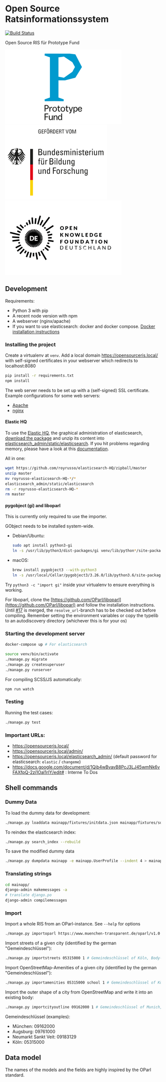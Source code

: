 # Open Source Ratsinformationssystem

[![Build Status](https://travis-ci.org/CatoTH/opensourceris.svg)](https://travis-ci.org/CatoTH/opensourceris)

Open Source RIS für Prototype Fund

![Logo of the Prototype Fund](etc/prototype-fund-logo.svg) ![Gefördert von Bundesministetrium für Bilduung und Forschung](etc/bmbf-logo.svg) ![Logo of the Open Knowledge Foundation Germany](etc/okfde-logo.svg)

## Development

Requirements: 
 - Python 3 with pip
 - A recent node version with npm
 - A webserver (nginx/apache)
 - If you want to use elasticsearch: docker and docker compose.
 [Docker installation instructions](https://docs.docker.com/engine/installation/)

### Installing the project

Create a virtualenv at `venv`. Add a local domain https://opensourceris.local/ with self-signed certificates in your
webserver which redirects to localhost:8080

```bash
pip install -r requirements.txt
npm install
```

The web server needs to be set up with a (self-signed) SSL certificate. Example configurations for some web servers:
 - [Apache](etc/apache.conf)
 - [nginx](etc/nginx.conf)


#### Elastic HQ

To use the [Elastic HQ](http://www.elastichq.org/), the graphical administration of elasticsearch, [download the
package](https://github.com/royrusso/elasticsearch-HQ/zipball/master) and unzip its content into
[elasticsearch_admin/static/elasticsearch](elasticsearch_admin/static/elasticsearch). If you hit problems regarding
memory, please have a look at this
[documentation](https://www.elastic.co/guide/en/elasticsearch/reference/current/docker.html#docker-cli-run-prod-mode).

All in one:

```bash
wget https://github.com/royrusso/elasticsearch-HQ/zipball/master
unzip master
mv royrusso-elasticsearch-HQ-*/*
elasticsearch_admin/static/elasticsearch
rm -r royrusso-elasticsearch-HQ-*
rm master
```

#### pygobject (gi) and liboparl

This is currently only required to use the importer.

GObject needs to be installed system-wide.

 -  Debian/Ubuntu:
    ```bash
    sudo apt install python3-gi
    ln -s /usr/lib/python3/dist-packages/gi venv/lib/python*/site-packages/
    ```

 -  macOS:
    ```bash
    brew install pygobject3 --with-python3
    ln -s /usr/local/Cellar/pygobject3/3.26.0/lib/python3.6/site-packages/* /projectdir/venv/lib/python3.6/site-packages/ # Replace 3.26.0 and projectdir by the real paths
    ```

Try `python3 -c "import gi"` inside your virtualenv to ensure everything is working.

For liboparl, clone the [https://github.com/OParl/liboparl](https://github.com/OParl/liboparl) and follow the installation instructions. Until
[#17](https://github.com/OParl/liboparl/pull/17) is merged, the ``resolve_url``-branch has to be checked out before
compiling. Remember setting the environment variables or copy the typelib to an autodiscovery directory (whichever this
is for your os)

### Starting the development server

```bash
docker-compose up # For elasticsearch
```


```bash
source venv/bin/activate
./manage.py migrate
./manage.py createsuperuser
./manage.py runserver
```

For compiling SCSS/JS automatically:

```bash
npm run watch
```

### Testing

Running the test cases:
```bash
./manage.py test
```

### Important URLs:

- https://opensourceris.local/
- https://opensourceris.local/admin/
- https://opensourceris.local/elasticsearch_admin/ (default password for elasticsearch: ``elastic`` / ``changeme``)
- https://docs.google.com/document/d/1Qib4wBvavB8PcJ3LJ45wmNk6vFAXfpQ-2zi1Oal1rIY/edit# : Interne To Dos

## Shell commands

### Dummy Data

To load the dummy data for development:

```bash
./manage.py loaddata mainapp/fixtures/initdata.json mainapp/fixtures/socialapps.json
```

To reindex the elasticsearch index:

```bash
./manage.py search_index --rebuild
```

To save the modified dummy data

```bash
./manage.py dumpdata mainapp -e mainapp.UserProfile --indent 4 > mainapp/fixtures/initdata.json
```

### Translating strings

```bash
cd mainapp/
django-admin makemessages -a
# translate django.po
django-admin compilemessages
```

### Import

Import a whole RIS from an OParl-instance. See `--help` for options
```bash
./manage.py importoparl https://www.muenchen-transparent.de/oparl/v1.0
```

Import streets of a given city (identified by the german "Gemeindeschlüssel"):

```bash
./manage.py importstreets 05315000 1 # Gemeindeschlüssel of Köln, Body-ID 1
```

Import OpenStreetMap-Amenities of a given city (identified by the german "Gemeindeschlüssel"):

```bash
./manage.py importamenities 05315000 school 1 # Gemeindeschlüssel of Köln, Amenity, Body-ID 1
```

Import the outer shape of a city from OpenStreetMap and write it into an existing body:
```bash
./manage.py importcityoutline 09162000 1 # Gemeindeschlüssel of Munich, Body-ID 1
```

Gemeindeschlüssel (examples):
- München: 09162000
- Augsburg: 09761000
- Neumarkt Sankt Veit: 09183129
- Köln: 05315000

## Data model

The names of the models and the fields are highly inspired by the OParl standard.
